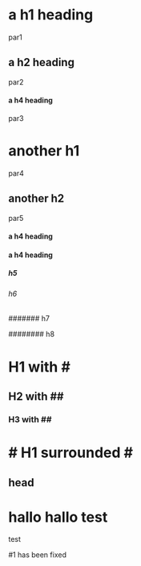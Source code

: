 # a h1 heading

par1

## a h2 heading

par2

#### a h4 heading

par3

another h1
==========

par4

another h2
----------

par5

#### a h4 heading ####

#### a h4 heading ########

##### h5

###### h6

####### h7

######## h8

# H1 with # #

## H2 with ## ###

### H3 with ## ##

# # H1 surrounded # ##

<a name="example"></a>
head
----

hallo
hallo
test
====
test

#1 has been fixed
